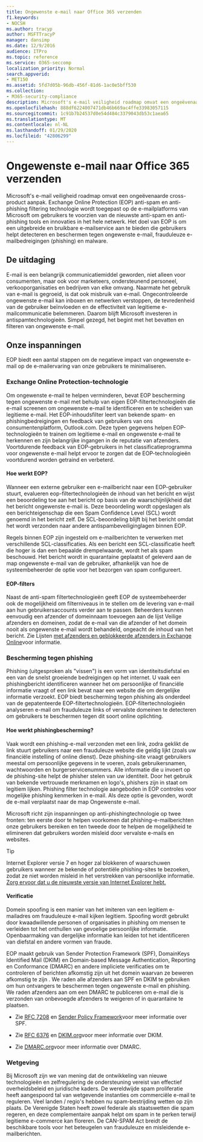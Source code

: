```yaml
---
title: Ongewenste e-mail naar Office 365 verzenden
f1.keywords:
- NOCSH
ms.author: tracyp
author: MSFTTracyP
manager: dansimp
ms.date: 12/9/2016
audience: ITPro
ms.topic: reference
ms.service: O365-seccomp
localization_priority: Normal
search.appverid:
- MET150
ms.assetid: 5fd7d05b-96db-456f-81d6-1ac0e5bff530
ms.collection:
- M365-security-compliance
description: Microsoft's e-mail veiligheid roadmap omvat een ongeëvenaarde cross-product aanpak. Exchange Online Protection (EOP) anti-spam en anti-phishing filtering technologie wordt toegepast op de e-mailplatforms van Microsoft om gebruikers te voorzien van de nieuwste anti-spam en anti-phishing tools en innovaties in het hele netwerk. Het doel van EOP is om een uitgebreide en bruikbare e-mailservice aan te bieden die gebruikers helpt detecteren en beschermen tegen ongewenste e-mail, frauduleuze e-mailbedreigingen (phishing) en malware.
ms.openlocfilehash: 888df6224007471db46b669ac4ffe33983057115
ms.sourcegitcommit: 1c91b7b24537d0e54d484c3379043db53c1aea65
ms.translationtype: MT
ms.contentlocale: nl-NL
ms.lasthandoff: 01/29/2020
ms.locfileid: "42806299"
---
```

# <a name="fighting-junk-email-sent-to-office-365"></a>Ongewenste e-mail naar Office 365 verzenden

Microsoft's e-mail veiligheid roadmap omvat een ongeëvenaarde cross-product aanpak. Exchange Online Protection (EOP) anti-spam en anti-phishing filtering technologie wordt toegepast op de e-mailplatforms van Microsoft om gebruikers te voorzien van de nieuwste anti-spam en anti-phishing tools en innovaties in het hele netwerk. Het doel van EOP is om een uitgebreide en bruikbare e-mailservice aan te bieden die gebruikers helpt detecteren en beschermen tegen ongewenste e-mail, frauduleuze e-mailbedreigingen (phishing) en malware.
  
## <a name="the-challenge"></a>De uitdaging

E-mail is een belangrijk communicatiemiddel geworden, niet alleen voor consumenten, maar ook voor marketeers, ondersteunend personeel, verkooporganisaties en bedrijven van elke omvang. Naarmate het gebruik van e-mail is gegroeid, is dat ook misbruik van e-mail. Ongecontroleerde ongewenste e-mail kan inboxen en netwerken verstoppen, de tevredenheid van de gebruiker beïnvloeden en de effectiviteit van legitieme e-mailcommunicatie belemmeren. Daarom blijft Microsoft investeren in antispamtechnologieën. Simpel gezegd, het begint met het bevatten en filteren van ongewenste e-mail. 
  
## <a name="our-efforts"></a>Onze inspanningen

EOP biedt een aantal stappen om de negatieve impact van ongewenste e-mail op de e-mailervaring van onze gebruikers te minimaliseren.
  
### <a name="exchange-online-protection-technology"></a>Exchange Online Protection-technologie

Om ongewenste e-mail te helpen verminderen, bevat EOP bescherming tegen ongewenste e-mail met behulp van eigen EOP-filtertechnologieën die e-mail screenen om ongewenste e-mail te identificeren en te scheiden van legitieme e-mail. Het EOP-inhoudsfilter leert van bekende spam- en phishingbedreigingen en feedback van gebruikers van ons consumentenplatform, Outlook.com. Deze typen gegevens helpen EOP-technologieën te trainen om legitieme e-mail en ongewenste e-mail te herkennen en zijn belangrijke ingangen in de reputatie van afzenders. Voortdurende feedback van EOP-gebruikers in het classificatieprogramma voor ongewenste e-mail helpt ervoor te zorgen dat de EOP-technologieën voortdurend worden getraind en verbeterd.
  
#### <a name="how-does-eop-work"></a>Hoe werkt EOP?

Wanneer een externe gebruiker een e-mailbericht naar een EOP-gebruiker stuurt, evalueren eop-filtertechnologieën de inhoud van het bericht en wijst een beoordeling toe aan het bericht op basis van de waarschijnlijkheid dat het bericht ongewenste e-mail is. Deze beoordeling wordt opgeslagen als een berichteigenschap die een Spam Confidence Level (SCL) wordt genoemd in het bericht zelf. De SCL-beoordeling blijft bij het bericht omdat het wordt verzonden naar andere antispambeveiliginglagen binnen EOP. 
  
Regels binnen EOP zijn ingesteld om e-mailberichten te verwerken met verschillende SCL-classificaties. Als een bericht een SCL-classificatie heeft die hoger is dan een bepaalde drempelwaarde, wordt het als spam beschouwd. Het bericht wordt in quarantaine geplaatst of geleverd aan de map ongewenste e-mail van de gebruiker, afhankelijk van hoe de systeembeheerder de optie voor het bezorgen van spam configureert.
  
#### <a name="eop-filters"></a>EOP-filters

Naast de anti-spam filtertechnologieën geeft EOP de systeembeheerder ook de mogelijkheid om filterniveaus in te stellen om de levering van e-mail aan hun gebruikersaccounts verder aan te passen. Beheerders kunnen eenvoudig een afzender of domeinnaam toevoegen aan de lijst Veilige afzenders en domeinen, zodat de e-mail van die afzender of het domein nooit als ongewenste e-mail wordt behandeld, ongeacht de inhoud van het bericht. Zie Lijsten [met afzenders en geblokkeerde afzenders in Exchange Online](safe-sender-and-blocked-sender-lists-faq.md)voor informatie.
  
### <a name="phishing-protection"></a>Bescherming tegen phishing

Phishing (uitgesproken als "vissen") is een vorm van identiteitsdiefstal en een van de snelst groeiende bedreigingen op het internet. U vaak een phishingbericht identificeren wanneer het om persoonlijke of financiële informatie vraagt of een link bevat naar een website die om dergelijke informatie verzoekt. EOP biedt bescherming tegen phishing als onderdeel van de gepatenteerde EOP-filtertechnologieën. EOP-filtertechnologieën analyseren e-mail om frauduleuze links of vervalste domeinen te detecteren om gebruikers te beschermen tegen dit soort online oplichting.
  
#### <a name="how-does-phishing-protection-work"></a>Hoe werkt phishingbescherming?

Vaak wordt een phishing-e-mail verzonden met een link, zodra geklikt de link stuurt gebruikers naar een frauduleuze website die geldig lijkt (zoals uw financiële instelling of online dienst). Deze phishing-site vraagt gebruikers meestal om persoonlijke gegevens in te voeren, zoals gebruikersnamen, wachtwoorden en burgerservicenummers. Alle informatie die u invoert op de phishing-site helpt de phisher stelen van uw identiteit. Door het gebruik van bekende vertrouwde merknamen en logo's, phishers zijn in staat om legitiem lijken. Phishing filter technologie aangeboden in EOP controles voor mogelijke phishing kenmerken in e-mail. Als deze optie is gevonden, wordt de e-mail verplaatst naar de map Ongewenste e-mail.
  
Microsoft richt zijn inspanningen op anti-phishingtechnologie op twee fronten: ten eerste door te helpen voorkomen dat phishing-e-mailberichten onze gebruikers bereiken en ten tweede door te helpen de mogelijkheid te elimineren dat gebruikers worden misleid door vervalste e-mails en websites. 
  
> [!TIP]
> Internet Explorer versie 7 en hoger zal blokkeren of waarschuwen gebruikers wanneer ze bekende of potentiële phishing-sites te bezoeken, zodat ze niet worden misleid in het verstrekken van persoonlijke informatie. [Zorg ervoor dat u de nieuwste versie van Internet Explorer hebt.](https://www.microsoft.com/windows/ie/default.mspx) 
  
#### <a name="authentication"></a>Verificatie

Domein spoofing is een manier van het imiteren van een legitiem e-mailadres om frauduleuze e-mail kijken legitiem. Spoofing wordt gebruikt door kwaadwillende personen of organisaties in phishing om mensen te verleiden tot het onthullen van gevoelige persoonlijke informatie. Openbaarmaking van dergelijke informatie kan leiden tot het identificeren van diefstal en andere vormen van fraude.
  
EOP maakt gebruik van Sender Protection Framework (SPF), DomainKeys Identified Mail (DKIM) en Domain-based Message Authentication, Reporting en Conformance (DMARC) en andere impliciete verificaties om te controleren of berichten afkomstig zijn uit het domein waarvan ze beweren afkomstig te zijn . We raden alle afzenders aan SPF en DKIM te gebruiken om hun ontvangers te beschermen tegen ongewenste e-mail en phishing. We raden afzenders aan om een DMARC te publiceren om e-mail die is verzonden van onbevoegde afzenders te weigeren of in quarantaine te plaatsen.
  
- Zie [RFC 7208](https://tools.ietf.org/html/rfc7208) en [Sender Policy Framework](https://www.openspf.org/)voor meer informatie over SPF.
    
- Zie [RFC 6376](https://tools.ietf.org/html/rfc6376) en [DKIM.org](https://dkim.org/)voor meer informatie over DKIM.
    
- Zie [DMARC.org](https://dmarc.org/)voor meer informatie over DMARC.
    
### <a name="legislation"></a>Wetgeving

Bij Microsoft zijn we van mening dat de ontwikkeling van nieuwe technologieën en zelfregulering de ondersteuning vereist van effectief overheidsbeleid en juridische kaders. De wereldwijde spam proliferatie heeft aangespoord tal van wetgevende instanties om commerciële e-mail te reguleren. Veel landen / regio's hebben nu spam-bestrijding wetten op zijn plaats. De Verenigde Staten heeft zowel federale als staatswetten die spam regeren, en deze complementaire aanpak helpt om spam in te perken terwijl legitieme e-commerce kan floreren. De CAN-SPAM Act breidt de beschikbare tools voor het beteugelen van frauduleuze en misleidende e-mailberichten.
  

